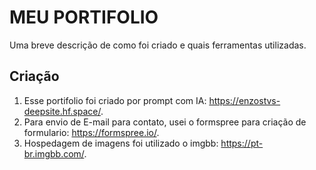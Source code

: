 # MEU PORTIFOLIO

Uma breve descrição de como foi criado e quais ferramentas utilizadas.

## Criação

1.  Esse portifolio foi criado por prompt com IA: https://enzostvs-deepsite.hf.space/.
2.  Para envio de E-mail para contato, usei o formspree para criação de formulario: https://formspree.io/.
3.  Hospedagem de imagens foi utilizado o imgbb: https://pt-br.imgbb.com/.


